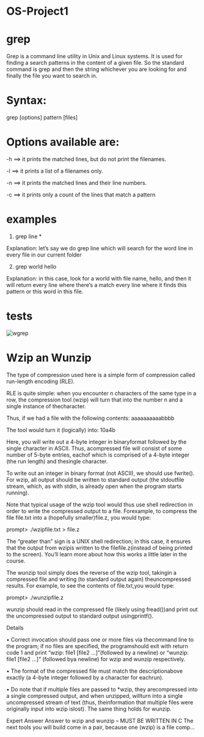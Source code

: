 # OS-Project1


# grep

Grep is a command line utility in Unix and Linux systems. It is used for finding a search patterns in the content of a given file.
So the standard command is grep and then the string whichever you are looking for and finally the file  you want to search in.

# Syntax:

grep [options] pattern [files]

# Options available are:

-h ==> it prints the matched lines, but do not print the filenames.

-l ==> it prints a list of a filenames only.

-n ==> it prints the matched lines and their line numbers.

-c ==> it prints only a count of the lines that match a pattern





# examples

1.  grep  line *

Explanation: let’s say we do grep line which will search for the word line in every file in our current folder

 2.  grep world  hello
 
 Explanation: in this case, look for a world with file name, hello, and then it will return every line where there’s a match every line where it finds this pattern or this word in this file.



# tests

![wgrep](https://user-images.githubusercontent.com/66404704/148626285-f5ad1144-1b6d-4f02-9eec-61db073565ff.jpeg)



# Wzip an Wunzip




The type of compression used here is a simple form of compression called run-length encoding (RLE).

RLE is quite simple: when you encounter n characters of the same type in a row, the compression tool (wzip) will turn that into the number n and a single instance of thecharacter.

Thus, if we had a file with the following contents: aaaaaaaaaabbbb 

The tool would turn it (logically) into: 10a4b

Here, you will write out a 4-byte integer in binaryformat followed by the single character in ASCII. Thus, acompressed file will consist of some number of 5-byte entries, eachof which is comprised of a 4-byte integer (the run length) and thesingle character.

To write out an integer in binary format (not ASCII), we should use fwrite(). For wzip, all output should be written to standard output (the stdoutfile stream, which, as with stdin, is already open when the program starts running).

Note that typical usage of the wzip tool would thus use shell redirection in order to write the compressed output to a file. Forexample, to compress the file file.txt into a (hopefully smaller)file.z, you would type:

prompt> ./wzipfile.txt > file.z

The “greater than” sign is a UNIX shell redirection; in this case, it ensures that the output from wzipis written to the filefile.z(instead of being printed to the screen). You’ll learn more about how this works a little later in the course.

The wunzip tool simply does the reverse of the wzip tool, takingin a compressed file and writing (to standard output again) theuncompressed results. For example, to see the contents of file.txt,you would type:

prompt> ./wunzipfile.z

wunzip should read in the compressed file (likely using fread())and print out the uncompressed output to standard output usingprintf().

Details

• Correct invocation should pass one or more files via thecommand line to the program; if no files are specified, the programshould exit with return code 1 and print “wzip: file1 [file2 …]”(followed by a newline) or “wunzip: file1 [file2 …]” (followed bya newline) for wzip and wunzip respectively.

• The format of the compressed file must match the descriptionabove exactly (a 4-byte integer followed by a character for eachrun).

• Do note that if multiple files are passed to *wzip, they arecompressed into a single compressed output, and when unzipped, willturn into a single uncompressed stream of text (thus, theinformation that multiple files were originally input into wzip islost). The same thing holds for wunzip.

Expert Answer
Answer to wzip and wunzip – MUST BE WRITTEN IN C The next tools you will build come in a pair, because one (wzip) is a file comp…
